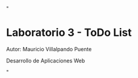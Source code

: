 "<h1>Laboratorio 3 - ToDo List</h1><p>Autor: Mauricio Villalpando Puente</p><p>Desarrollo de Aplicaciones Web</p>"

